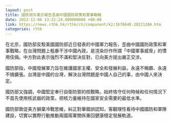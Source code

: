 ```yaml
---
layout: post
title: 國防部斥美方報告歪曲中國國防政策和軍事戰略
date: 2022-12-06 13:22:24.000000000 +08:00
link: https://news.rthk.hk/rthk/ch/component/k2/1678640-20221206.htm
categories: rthk
---
```


在北京，國防部反駁美國國防部近日發表的中國軍力報告，歪曲中國國防政策和軍事戰略，在台灣問題上粗暴干涉中國內政，是渲染炒作所謂「中國軍事威脅」的慣用伎倆。中方對此表示強烈不滿和堅決反對，已向美方提出嚴正交涉。

國防部指，中國發展軍力旨在維護國家主權、安全和發展利益，永遠不稱霸、永遠不搞擴張。台灣是中國的台灣，解決台灣問題是中國人自己的事，由中國人來決定。

國防部又強調，中國堅定奉行自衛防禦的核戰略，始終恪守任何時候和任何情況下不首先使用核武器的政策，把核力量維持在國家安全需要的最低水準。

國防部敦促美方摒棄冷戰思維，糾正對華錯誤認知，客觀理性看待中國國防和軍隊建設，切實以實際行動推動兩國兩軍關係重回健康穩定發展軌道。
